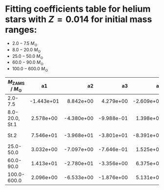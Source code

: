 # Fitting coefficients table for helium stars with  $Z=0.014$  for initial mass ranges: 
- 	$2.0-7.5$ $M_{\odot}$
- 	$8.0-20.0$ $M_{\odot}$ 
- 	$25.0-50.0$ $M_{\odot}$
- 	$60.0-90.0$ $M_{\odot}$ 
- 	$100.0-600.0$ $M_{\odot}$

| $M_{\text{ZAMS}}$ / $M_{\odot}$  |  a1  | a2   |  a3 |  a4 |  a5 |  a6 |  MSE | 
| ------------------|:-------------:| ----:|----:|------:|------:|-------:|-------:|
| 2.0-7.5 | -1.443e+01 | 8.842e+00 | 4.279e+00 | -2.609e+00 | 1.044e+01 | -7.417e+00 | 5.841e-04 |
| 8.0-20.0, St.1 | 2.578e+00 | -4.380e+00 | -9.988e-01 | 1.398e+00 | -1.375e+00 | 1.961e+00 | 5.362e-05 |
| St.2 | 7.546e+01 | -3.968e+01 | -3.801e+01 | -8.391e+01 | 4.584e+01 | 4.143e+01 | 1.584e-01 |
| 25.0-50.0 | 3.032e+00 | -7.097e+00 | -7.646e-01 | 1.525e+00 | -4.382e+00 | 8.421e+00 | 2.876e-05 |
| 60.0-90.0 | 1.413e+01 | -2.780e+01 | -3.356e+00 | 6.375e+00 | -1.511e+01 | 2.851e+01 | 1.395e-03 |
| 100.0-600.0 | 2.096e+00 | -6.533e+00 | -1.876e+00 | 5.131e+00 | -3.080e-01 | 6.349e-01 | 9.633e-03 |
